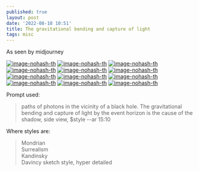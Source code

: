 ```yaml
---
published: true
layout: post
date: '2022-08-10 10:51'
title: The gravitational bending and capture of light
tags: misc 
---
```

As seen by midjourney

[![image-nohash-th](https://i.imgur.com/3gPUVWFb.png)](https://i.imgur.com/3gPUVWF.png)
[![image-nohash-th](https://i.imgur.com/8zUjq77b.png)](https://i.imgur.com/8zUjq77.png)
[![image-nohash-th](https://i.imgur.com/LNAlqsmb.png)](https://i.imgur.com/LNAlqsm.png)
[![image-nohash-th](https://i.imgur.com/0NaV2mVb.png)](https://i.imgur.com/0NaV2mV.png)
[![image-nohash-th](https://i.imgur.com/1PYKsA6b.png)](https://i.imgur.com/1PYKsA6.png)
[![image-nohash-th](https://i.imgur.com/ZEO1R6pb.png)](https://i.imgur.com/ZEO1R6p.png)
[![image-nohash-th](https://i.imgur.com/7qIl5WUb.png)](https://i.imgur.com/7qIl5WU.png)
[![image-nohash-th](https://i.imgur.com/YdobcuCb.png)](https://i.imgur.com/YdobcuC.png)
[![image-nohash-th](https://i.imgur.com/EvWagrSb.png)](https://i.imgur.com/EvWagrS.png)
[![image-nohash-th](https://i.imgur.com/Bf9rmozb.png)](https://i.imgur.com/Bf9rmoz.png)
[![image-nohash-th](https://i.imgur.com/hmoQIKob.png)](https://i.imgur.com/hmoQIKo.png)
[![image-nohash-th](https://i.imgur.com/8t9mGIyb.png)](https://i.imgur.com/8t9mGIy.png)


Prompt used:

> paths of photons in the vicinity of a black hole. The gravitational bending and capture of light by the event horizon is the cause of the shadow, side view, $style  --ar 15:10 

Where styles are:  
> Mondrian  
> Surrealism  
> Kandinsky  
> Davincy sketch style, hyper detailed  
